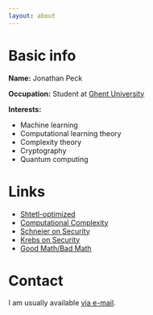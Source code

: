 ```yaml
---
layout: about
---
```


# Basic info

**Name:** Jonathan Peck

**Occupation:** Student at [Ghent University](http://www.ugent.be/)

**Interests:**

* Machine learning
* Computational learning theory
* Complexity theory
* Cryptography
* Quantum computing

# Links

* [Shtetl-optimized](http://www.scottaaronson.com/blog/)
* [Computational Complexity](http://blog.computationalcomplexity.org/)
* [Schneier on Security](https://www.schneier.com/blog/)
* [Krebs on Security](https://krebsonsecurity.com/)
* [Good Math/Bad Math](http://www.goodmath.org/blog)

# Contact

I am usually available [via e-mail](mailto:admin@pecky.be).
